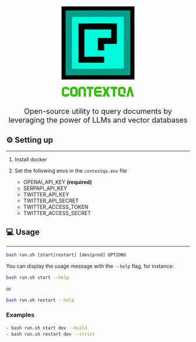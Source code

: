<p  align="center">
   <img src="static/logo.png" width="200px" alt="SuperAGI logo" />
</p>
<p  align="center">
   <img src="static/title.png" width="200px" alt="SuperAGI logo" />
</p>

<p align="center" style="font-size: 20px">Open-source utility to query documents by leveraging the power of LLMs and vector databases</p>

## ⚙️ Setting up

---

1. Install docker
2. Set the following envs in the `contextqa.env` file

   - OPENAI_API_KEY  **(required)**
   - SERPAPI_API_KEY
   - TWITTER_API_KEY
   - TWITTER_API_SECRET
   - TWITTER_ACCESS_TOKEN
   - TWITTER_ACCESS_SECRET

## 💻 Usage

---

```bash
bash run.sh [start|restart] [dev|prod] OPTIONS
```

You can display the usage message with the `--help` flag, for instance:

```bash
bash run.sh start --help
```

or

```bash
bash run.sh restart --help
```

### Examples

```bash
- bash run.sh start dev --build
- bash run.sh restart dev --strict
```
